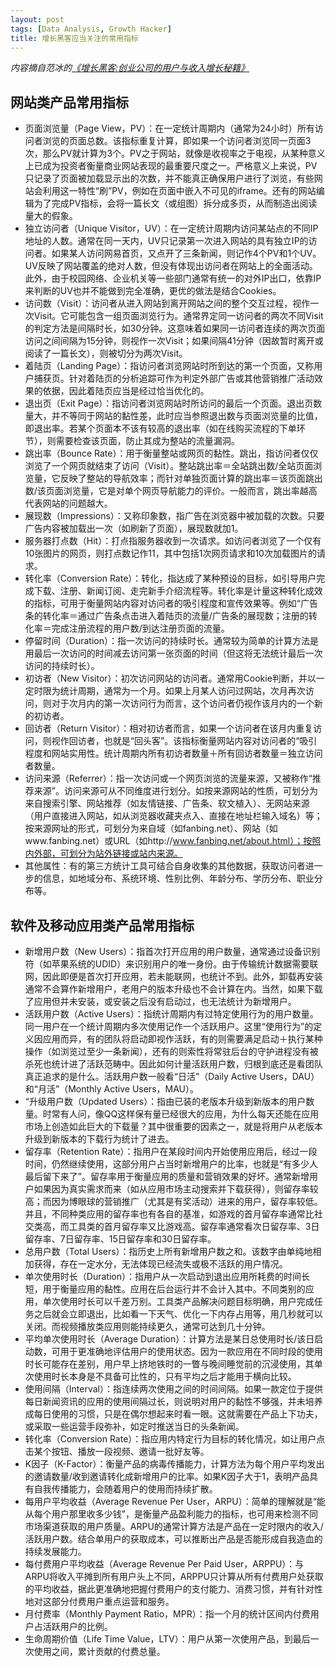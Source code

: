 ```yaml
---
layout: post
tags: [Data Analysis, Growth Hacker]
title: 增长黑客应当关注的常用指标
---
```


*内容摘自范冰的[《增长黑客:创业公司的用户与收入增长秘籍》](https://book.douban.com/subject/26541801/)*


## 网站类产品常用指标

+ 页面浏览量（Page View，PV）：在一定统计周期内（通常为24小时）所有访问者浏览的页面总数。该指标重复计算，即如果一个访问者浏览同一页面3次，那么PV就计算为3个。PV之于网站，就像是收视率之于电视，从某种意义上已成为投资者衡量商业网站表现的最重要尺度之一。严格意义上来说，PV只记录了页面被加载显示出的次数，并不能真正确保用户进行了浏览，有些网站会利用这一特性“刷”PV，例如在页面中嵌入不可见的iframe。还有的网站编辑为了完成PV指标，会将一篇长文（或组图）拆分成多页，从而制造出阅读量大的假象。
+ 独立访问者（Unique Visitor，UV）：在一定统计周期内访问某站点的不同IP地址的人数。通常在同一天内，UV只记录第一次进入网站的具有独立IP的访问者。如果某人访问网易首页，又点开了三条新闻，则记作4个PV和1个UV。UV反映了网站覆盖的绝对人数，但没有体现出访问者在网站上的全面活动。此外，由于校园网络、企业机关等一些部门通常有统一的对外IP出口，依靠IP来判断的UV也并不能做到完全准确，更优的做法是结合Cookies。
+ 访问数（Visit）：访问者从进入网站到离开网站之间的整个交互过程，视作一次Visit。它可能包含一组页面浏览行为。通常界定同一访问者的两次不同Visit的判定方法是间隔时长，如30分钟。这意味着如果同一访问者连续的两次页面访问之间间隔为15分钟，则视作一次Visit；如果间隔41分钟（因故暂时离开或阅读了一篇长文），则被切分为两次Visit。
+ 着陆页（Landing Page）：指访问者浏览网站时所到达的第一个页面，又称用户捕获页。针对着陆页的分析追踪可作为判定外部广告或其他营销推广活动效果的依据，因此着陆页应当是经过恰当优化的。
+ 退出页（Exit Page）：指访问者浏览网站时所访问的最后一个页面。退出页数量大，并不等同于网站的黏性差，此时应当参照退出数与页面浏览量的比值，即退出率。若某个页面本不该有较高的退出率（如在线购买流程的下单环节），则需要检查该页面，防止其成为整站的流量漏洞。
+ 跳出率（Bounce Rate）：用于衡量整站或网页的黏性。跳出，指访问者仅仅浏览了一个网页就结束了访问（Visit）。整站跳出率＝全站跳出数/全站页面浏览量，它反映了整站的导航效率；而针对单独页面计算的跳出率＝该页面跳出数/该页面浏览量，它是对单个网页导航能力的评价。一般而言，跳出率越高代表网站的问题越大。
+ 展现数（Impressions）：又称印象数，指广告在浏览器中被加载的次数。只要广告内容被加载出一次（如刷新了页面），展现数就加1。
+ 服务器打点数（Hit）：打点指服务器收到一次请求。如访问者浏览了一个仅有10张图片的网页，则打点数记作11，其中包括1次网页请求和10次加载图片的请求。
+ 转化率（Conversion Rate）：转化，指达成了某种预设的目标，如引导用户完成下载、注册、新闻订阅、走完新手介绍流程等。转化率是计量这种转化成效的指标，可用于衡量网站内容对访问者的吸引程度和宣传效果等。例如“广告条的转化率＝通过广告条点击进入着陆页的流量/广告条的展现数；注册的转化率＝完成注册流程的用户数/到达注册页面的流量。
+ 停留时间（Duration）：指一次访问的持续时长。通常较为简单的计算方法是用最后一次访问的时间减去访问第一张页面的时间（但这将无法统计最后一次访问的持续时长）。
+ 初访者（New Visitor）：初次访问网站的访问者。通常用Cookie判断，并以一定时限为统计周期，通常为一个月。如果上月某人访问过网站，次月再次访问，则对于次月内的第一次访问行为而言，这个访问者仍视作该月内的一个新的初访者。
+ 回访者（Return Visitor）：相对初访者而言，如果一个访问者在该月内重复访问，则视作回访者，也就是“回头客”。该指标衡量网站内容对访问者的“吸引程度和网站实用性。统计周期内所有初访者数量＋所有回访者数量＝独立访问者数量。
+ 访问来源（Referrer）：指一次访问或一个网页浏览的流量来源，又被称作“推荐来源”。访问来源可从不同维度进行划分。如按来源网站的性质，可划分为来自搜索引擎、网站推荐（如友情链接、广告条、软文植入）、无网站来源（用户直接进入网站，如从浏览器收藏夹点入、直接在地址栏输入域名）等；按来源网址的形式，可划分为来自域（如fanbing.net）、网站（如www.fanbing.net）或URL（如http://www.fanbing.net/about.html）；按照内外部，可划分为站外链接或站内来源。
+ 其他属性：有的第三方统计工具可结合自身收集的其他数据，获取访问者进一步的信息，如地域分布、系统环境、性别比例、年龄分布、学历分布、职业分布等。

## 软件及移动应用类产品常用指标

+ 新增用户数（New Users）：指首次打开应用的用户数量，通常通过设备识别符（如苹果系统的UDID）来识别用户的唯一身份。由于传输统计数据需要联网，因此即便是首次打开应用，若未能联网，也统计不到。此外，卸载再安装通常不会算作新增用户，老用户的版本升级也不会计算在内。当然，如果下载了应用但并未安装，或安装之后没有启动过，也无法统计为新增用户。
+ 活跃用户数（Active Users）：指统计周期内有过特定使用行为的用户数量。同一用户在一个统计周期内多次使用记作一个活跃用户。这里“使用行为”的定义因应用而异，有的团队将启动即视作活跃，有的则需要满足启动＋执行某种操作（如浏览过至少一条新闻），还有的则索性将常驻后台的守护进程没有被杀死也统计进了活跃范畴中。因此如何计量活跃用户数，归根到底还是看团队真正追求的是什么。活跃用户数一般看“日活”（Daily Active Users，DAU）和“月活”（Monthly Active Users，MAU）。
+ “升级用户数（Updated Users）：指由已装的老版本升级到新版本的用户数量。时常有人问，像QQ这样保有量已经很大的应用，为什么每天还能在应用市场上创造如此巨大的下载量？其中很重要的因素之一，就是将用户从老版本升级到新版本的下载行为统计了进去。
+ 留存率（Retention Rate）：指用户在某段时间内开始使用应用后，经过一段时间，仍然继续使用，这部分用户占当时新增用户的比率，也就是“有多少人最后留下来了”。留存率用于衡量应用的质量和营销效果的好坏。通常新增用户如果因为真实需求而来（如从应用市场主动搜索并下载获得），则留存率较高；而因为博眼球的营销推广（尤其是有奖活动）进来的用户，留存率较低。并且，不同种类应用的留存率也有各自的基准，如游戏的首月留存率通常比社交类高，而工具类的首月留存率又比游戏高。留存率通常看次日留存率、3日留存率、7日留存率、15日留存率和30日留存率。
+ 总用户数（Total Users）：指历史上所有新增用户数之和。该数字由单纯地相加获得，存在一定水分，无法体现已经流失或极不活跃的用户情况。
+ 单次使用时长（Duration）：指用户从一次启动到退出应用所耗费的时间长短，用于衡量应用的黏性。应用在后台运行并不会计入其中。不同类别的应用，单次使用时长可以千差万别。工具类产品解决问题目标明确，用户完成任务之后就会立即退出，比如看一下天气、优化一下内存占用等，用几秒就可以关闭。而视频播放类应用则能持续更久，通常可达到几十分钟。
+ 平均单次使用时长（Average Duration）：计算方法是某日总使用时长/该日启动数，可用于更准确地评估用户的使用状态。因为一款应用在不同时段的使用时长可能存在差别，用户早上挤地铁时的一瞥与晚间睡觉前的沉浸使用，其单次使用时长本身是不具备可比性的，只有平均之后才能用于横向比较。
+ 使用间隔（Interval）：指连续两次使用之间的时间间隔。如果一款定位于提供每日新闻资讯的应用的使用间隔过长，则说明对用户的黏性不够强，并未培养成每日使用的习惯，只是在偶尔想起来时看一眼。这就需要在产品上下功夫，或采取一些运营手段弥补，如定时推送当日的头条新闻。
+ 转化率（Conversion Rate）：指应用内特定行为目标的转化情况，如让用户点击某个按钮、播放一段视频、邀请一批好友等。
+ K因子（K-Factor）：衡量产品的病毒传播能力，计算方法为每个用户平均发出的邀请数量/收到邀请转化成新增用户的比率。如果K因子大于1，表明产品具有自我传播能力，会随着用户的使用而持续扩散。
+ 每用户平均收益（Average Revenue Per User，ARPU）：简单的理解就是“能从每个用户那里收多少钱”，是衡量产品盈利能力的指标，也可用来检测不同市场渠道获取的用户质量。ARPU的通常计算方法是产品在一定时限内的收入/活跃用户数。结合单用户的获取成本，可以推断出产品是否能形成自我造血的持续发展能力。
+ 每付费用户平均收益（Average Revenue Per Paid User，ARPPU）：与ARPU将收入平摊到所有用户头上不同，ARPPU只计算从所有付费用户处获取的平均收益，据此更准确地把握付费用户的支付能力、消费习惯，并有针对性地对这部分付费用户重点运营和服务。
+ 月付费率（Monthly Payment Ratio，MPR）：指一个月的统计区间内付费用户占活跃用户的比例。
+ 生命周期价值（Life Time Value，LTV）：用户从第一次使用产品，到最后一次使用之间，累计贡献的付费总量。




